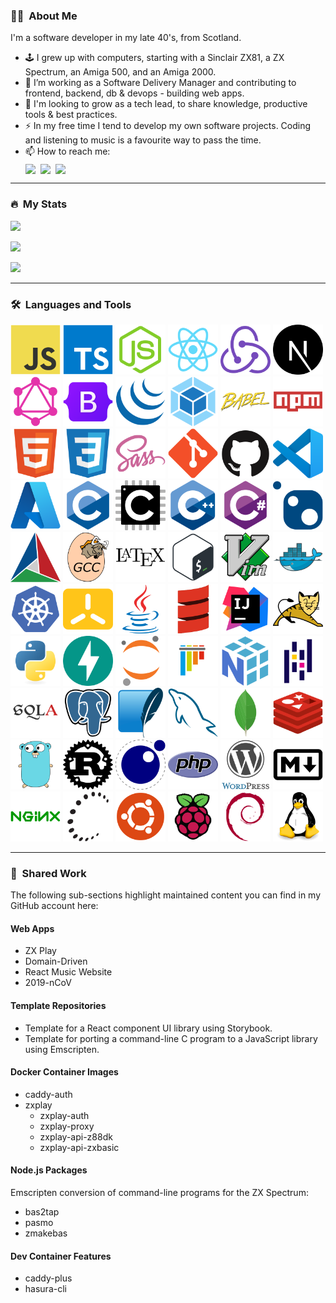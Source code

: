 ### :man_technologist: &nbsp;About Me

I'm a software developer in my late 40's, from Scotland.

<ul>
<li>🕹️ I grew up with computers, starting with a Sinclair ZX81, a ZX Spectrum, an Amiga 500, and an Amiga 2000.</li>
<li>🔭 I’m working as a Software Delivery Manager and contributing to frontend, backend, db & devops - building web apps.</li>
<li>🌱 I'm looking to grow as a tech lead, to share knowledge, productive tools & best practices.</li>
<li>⚡ In my free time I tend to develop my own software projects. Coding and listening to music is a favourite way to pass the time.</li>
<li>
  📫 How to reach me:<br/>
  <a rel="me" href="mailto:stever@hey.com"><img align="middle" src="https://img.shields.io/badge/email-stever%40hey.com-5522fa?style=flat&label=&labelColor=white&logo=Hey&logoColor=5522fa"/></a>
  &nbsp;<a rel="me" href="https://www.linkedin.com/in/csteve"><img align="middle" src="https://img.shields.io/badge/-csteve-2266c2?style=flat&logo=Linkedin&logoColor=white"/></a>
  &nbsp;<a rel="me" href="https://hachyderm.io/@stever"><img align="middle" src="https://img.shields.io/badge/email-%40stever%40hachyderm.io-5538c7?style=flat&label=&labelColor=white&logo=Mastodon&logoColor=5538c7"/></a>
</li>
</ul>

---

### 🔥 &nbsp;My Stats

<p align="left">
<a href="https://git.io/streak-stats"><img src="https://github-readme-stats.vercel.app/api?username=stever&count_private=true&show_icons=true&theme=vision-friendly-dark&hide_title=true"/></a><br/>
</p>

<p align="left">
<a href="https://git.io/streak-stats"><img src="https://github-readme-streak-stats.herokuapp.com?user=stever&theme=vision-friendly-dark&date_format=j%20M%5B%20Y%5D&mode=weekly"/></a><br/>
</p>

<p align="left">
<a href="https://git.io/streak-stats"><img src="https://github-readme-stats.vercel.app/api/top-langs/?username=stever&langs_count=10&layout=compact&theme=vision-friendly-dark"/></a>
</p>

---

### 🛠 &nbsp;Languages and Tools

<p>
<img src="https://github.com/devicons/devicon/blob/master/icons/javascript/javascript-original.svg" title="JavaScript" alt="JavaScript" width="80" height="80"/>
<img src="https://github.com/devicons/devicon/blob/master/icons/typescript/typescript-original.svg" title="TypeScript" alt="TypeScript" width="80" height="80"/>
<img src="https://github.com/devicons/devicon/blob/master/icons/nodejs/nodejs-original.svg" title="NodeJS" alt="NodeJS" width="80" height="80"/>
<img src="https://github.com/devicons/devicon/blob/master/icons/react/react-original.svg" title="React" alt="React" width="80" height="80"/>
<img src="https://github.com/devicons/devicon/blob/master/icons/redux/redux-original.svg" title="Redux" alt="Redux" width="80" height="80"/>
<img src="https://github.com/devicons/devicon/blob/master/icons/nextjs/nextjs-original.svg" title="Next.js" alt="Next.js" width="80" height="80"/>
<img src="https://github.com/devicons/devicon/blob/master/icons/graphql/graphql-plain.svg" title="GraphQL" alt="GraphQL" width="80" height="80"/>
<img src="https://github.com/devicons/devicon/blob/master/icons/bootstrap/bootstrap-original.svg" title="Bootstrap" alt="Bootstrap" width="80" height="80"/>
<img src="https://github.com/devicons/devicon/blob/master/icons/jquery/jquery-original.svg" title="jQuery" alt="jQuery" width="80" height="80"/>
<img src="https://github.com/devicons/devicon/blob/master/icons/webpack/webpack-original.svg" title="Webpack" alt="Webpack" width="80" height="80"/>
<img src="https://github.com/devicons/devicon/blob/master/icons/babel/babel-original.svg" title="Babel" alt="Babel" width="80" height="80"/>
<img src="https://github.com/devicons/devicon/blob/master/icons/npm/npm-original-wordmark.svg" title="npm" alt="npm" width="80" height="80"/>
<img src="https://github.com/devicons/devicon/blob/master/icons/html5/html5-original.svg" title="HTML5" alt="HTML5" width="80" height="80"/>
<img src="https://github.com/devicons/devicon/blob/master/icons/css3/css3-original.svg" title="CSS3" alt="CSS3" width="80" height="80"/>
<img src="https://github.com/devicons/devicon/blob/master/icons/sass/sass-original.svg" title="SASS" alt="SASS" width="80" height="80"/>
<img src="https://github.com/devicons/devicon/blob/master/icons/git/git-original.svg" title="Git" alt="Git" width="80" height="80"/>
<img src="https://github.com/devicons/devicon/blob/master/icons/github/github-original.svg" title="GitHub" alt="GitHub" width="80" height="80"/>
<img src="https://github.com/devicons/devicon/blob/master/icons/vscode/vscode-original.svg" title="Visual Studio Code" alt="Visual Studio Code" width="80" height="80"/>
<img src="https://github.com/devicons/devicon/blob/master/icons/azure/azure-original.svg" title="Azure" alt="Azure" width="80" height="80"/>
<img src="https://github.com/devicons/devicon/blob/master/icons/c/c-original.svg" title="C" alt="C" width="80" height="80"/>
<img src="https://github.com/devicons/devicon/blob/master/icons/embeddedc/embeddedc-original.svg" title="Embedded C" alt="Embedded C" width="80" height="80"/>
<img src="https://github.com/devicons/devicon/blob/master/icons/cplusplus/cplusplus-original.svg" title="C++" alt="C++" width="80" height="80"/>
<img src="https://github.com/devicons/devicon/blob/master/icons/csharp/csharp-original.svg" title="C#" alt="C#" width="80" height="80"/>
<img src="https://github.com/devicons/devicon/blob/master/icons/nuget/nuget-original.svg" title="NuGet" alt="NuGet" width="80" height="80"/>
<img src="https://github.com/devicons/devicon/blob/master/icons/cmake/cmake-original.svg" title="CMake" alt="CMake" width="80" height="80"/>
<img src="https://github.com/devicons/devicon/blob/master/icons/gcc/gcc-original.svg" title="GCC" alt="GCC" width="80" height="80"/>
<img src="https://github.com/devicons/devicon/blob/master/icons/latex/latex-original.svg" title="Latex" alt="Latex" width="80" height="80"/>
<img src="https://github.com/devicons/devicon/blob/master/icons/bash/bash-original.svg" title="Bash" alt="Bash" width="80" height="80"/>
<img src="https://github.com/devicons/devicon/blob/master/icons/vim/vim-original.svg" title="Vim" alt="Vim" width="80" height="80"/>
<img src="https://github.com/devicons/devicon/blob/master/icons/docker/docker-original.svg" title="Docker" alt="Docker" width="80" height="80"/>
<img src="https://github.com/devicons/devicon/blob/master/icons/kubernetes/kubernetes-plain.svg" title="Kubernetes" alt="Kubernetes" width="80" height="80"/>
<img src="https://github.com/devicons/devicon/blob/master/icons/k3s/k3s-original.svg" title="k3s" alt="k3s" width="80" height="80"/>
<img src="https://github.com/devicons/devicon/blob/master/icons/java/java-original.svg" title="Java" alt="Java" width="80" height="80"/>
<img src="https://github.com/devicons/devicon/blob/master/icons/scala/scala-original.svg" title="Scala" alt="Scala" width="80" height="80"/>
<img src="https://github.com/devicons/devicon/blob/master/icons/intellij/intellij-original.svg" title="IntelliJ" alt="IntelliJ" width="80" height="80"/>
<img src="https://github.com/devicons/devicon/blob/master/icons/tomcat/tomcat-original.svg" title="Tomcat" alt="Tomcat" width="80" height="80"/>
<img src="https://github.com/devicons/devicon/blob/master/icons/python/python-original.svg" title="Python" alt="Python" width="80" height="80"/>
<img src="https://github.com/devicons/devicon/blob/master/icons/fastapi/fastapi-original.svg" title="FastAPI" alt="FastAPI" width="80" height="80"/>
<img src="https://github.com/devicons/devicon/blob/master/icons/jupyter/jupyter-original.svg" title="Jupyter" alt="Jupyter" width="80" height="80"/>
<img src="https://github.com/devicons/devicon/blob/master/icons/pytest/pytest-original.svg" title="PyTest" alt="PyTest" width="80" height="80"/>
<img src="https://github.com/devicons/devicon/blob/master/icons/numpy/numpy-original.svg" title="Numpy" alt="Numpy" width="80" height="80"/>
<img src="https://github.com/devicons/devicon/blob/master/icons/pandas/pandas-original.svg" title="Pandas" alt="Pandas" width="80" height="80"/>
<img src="https://github.com/devicons/devicon/blob/master/icons/sqlalchemy/sqlalchemy-original.svg" title="SQL Alchemy" alt="SQL Alchemy" width="80" height="80"/>
<img src="https://github.com/devicons/devicon/blob/master/icons/postgresql/postgresql-original.svg" title="PostgreSQL" alt="PostgreSQL" width="80" height="80"/>
<img src="https://github.com/devicons/devicon/blob/master/icons/sqlite/sqlite-original.svg" title="SQLite" alt="SQLite" width="80" height="80"/>
<img src="https://github.com/devicons/devicon/blob/master/icons/mysql/mysql-original.svg" title="MySQL" alt="MySQL" width="80" height="80"/>
<img src="https://github.com/devicons/devicon/blob/master/icons/mongodb/mongodb-original.svg" title="MongoDB" alt="MongoDB" width="80" height="80"/>
<img src="https://github.com/devicons/devicon/blob/master/icons/redis/redis-original.svg" title="Redis" alt="Redis" width="80" height="80"/>
<img src="https://github.com/devicons/devicon/blob/master/icons/go/go-original.svg" title="Go" alt="Go" width="80" height="80"/>
<img src="https://github.com/devicons/devicon/blob/master/icons/rust/rust-plain.svg" title="Rust" alt="Rust" width="80" height="80"/>
<img src="https://github.com/devicons/devicon/blob/master/icons/lua/lua-original.svg" title="Lua" alt="Lua" width="80" height="80"/>
<img src="https://github.com/devicons/devicon/blob/master/icons/php/php-original.svg" title="PHP" alt="PHP" width="80" height="80"/>
<img src="https://github.com/devicons/devicon/blob/master/icons/wordpress/wordpress-original.svg" title="WordPress" alt="WordPress" width="80" height="80"/>
<img src="https://github.com/devicons/devicon/blob/master/icons/markdown/markdown-original.svg" title="Markdown" alt="Markdown" width="80" height="80"/>
<img src="https://github.com/devicons/devicon/blob/master/icons/nginx/nginx-original.svg" title="NGiNX" alt="NGiNX" width="80" height="80"/>
<img src="https://github.com/devicons/devicon/blob/master/icons/ssh/ssh-original.svg" title="SSH" alt="SSH" width="80" height="80"/>
<img src="https://github.com/devicons/devicon/blob/master/icons/ubuntu/ubuntu-plain.svg" title="Ubuntu" alt="Ubuntu" width="80" height="80"/>
<img src="https://github.com/devicons/devicon/blob/master/icons/raspberrypi/raspberrypi-original.svg" title="Raspberry Pi" alt="Raspberry Pi" width="80" height="80"/>
<img src="https://github.com/devicons/devicon/blob/master/icons/debian/debian-original.svg" title="Debian" alt="Debian" width="80" height="80"/>
<img src="https://github.com/devicons/devicon/blob/master/icons/linux/linux-original.svg" title="Linux" alt="Linux" width="80" height="80"/>
</p>

---

### 💾 &nbsp;Shared Work

The following sub-sections highlight maintained content you can find in my GitHub account here:

#### Web Apps

- ZX Play
- Domain-Driven
- React Music Website
- 2019-nCoV

#### Template Repositories

- Template for a React component UI library using Storybook.
- Template for porting a command-line C program to a JavaScript library using Emscripten.

#### Docker Container Images

- caddy-auth
- zxplay
  - zxplay-auth
  - zxplay-proxy
  - zxplay-api-z88dk
  - zxplay-api-zxbasic

#### Node.js Packages

Emscripten conversion of command-line programs for the ZX Spectrum:

- bas2tap
- pasmo
- zmakebas

#### Dev Container Features

- caddy-plus
- hasura-cli
